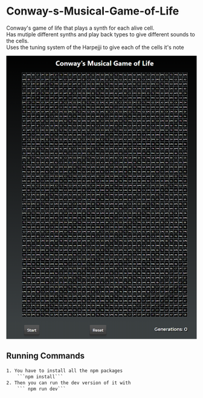 # Conway-s-Musical-Game-of-Life
Conway's game of life that plays a synth for each alive cell.   
Has mutiple different synths and play back types to give different sounds to the cells.  
Uses the tuning system of the Harpejji to give each of the cells it's note  

![Screenshot of the main grid of the game.](./public/assets/mainView.png)
   
## Running Commands   
    1. You have to install all the npm packages   
        ```npm install```
    2. Then you can run the dev version of it with   
        ``` npm run dev```
